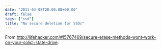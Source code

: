 ```yaml
---
date: "2011-03-08T20:00:08+00:00"
draft: false
tags: ["ssd"]
title: "No secure deletion for SSDs"
---
```

From http://lifehacker.com/#!5767469/secure-erase-methods-wont-work-on-your-solid+state-drive:


